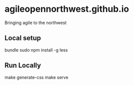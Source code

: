 agileopennorthwest.github.io
=====================

Bringing agile to the northwest

Local setup
-----------

  bundle
  sudo npm install -g less


Run Locally
-----------

  make generate-css
  make serve
